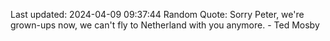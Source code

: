 Last updated: 2024-04-09 09:37:44
Random Quote: Sorry Peter, we're grown-ups now, we can't fly to Netherland with you anymore. - Ted Mosby